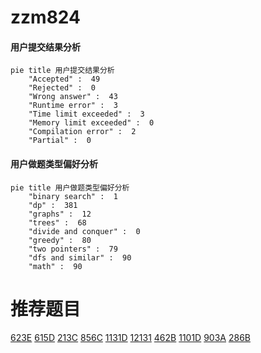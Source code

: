 # zzm824

<!-- tabs:start -->



#### **用户提交结果分析**

```mermaid
pie title 用户提交结果分析
    "Accepted" :  49
    "Rejected" :  0
    "Wrong answer" :  43
    "Runtime error" :  3
    "Time limit exceeded" :  3
    "Memory limit exceeded" :  0
    "Compilation error" :  2
    "Partial" :  0
```

#### **用户做题类型偏好分析**

```mermaid
pie title 用户做题类型偏好分析
    "binary search" :  1
    "dp" :  381
    "graphs" :  12
    "trees" :  68
    "divide and conquer" :  0
    "greedy" :  80
    "two pointers" :  79
    "dfs and similar" :  90
    "math" :  90
```



<!-- tabs:end -->
# 推荐题目
[623E](https://codeforces.com/contest/623/problem/E)
[615D](https://codeforces.com/contest/615/problem/D)
[213C](https://codeforces.com/contest/213/problem/C)
[856C](https://codeforces.com/contest/856/problem/C)
[1131D](https://codeforces.com/contest/1131/problem/D)
[12131](https://codeforces.com/contest/1213/problem/1)
[462B](https://codeforces.com/contest/462/problem/B)
[1101D](https://codeforces.com/contest/1101/problem/D)
[903A](https://codeforces.com/contest/903/problem/A)
[286B](https://codeforces.com/contest/286/problem/B)

